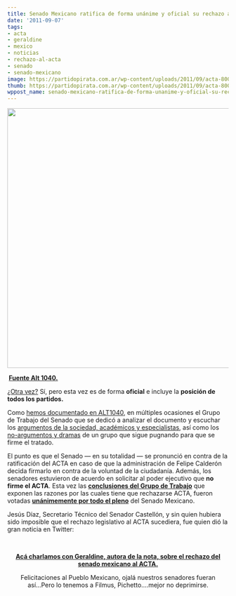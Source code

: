 ```yaml
---
title: Senado Mexicano ratifica de forma unánime y oficial su rechazo al ACTA
date: '2011-09-07'
tags:
- acta
- geraldine
- mexico
- noticias
- rechazo-al-acta
- senado
- senado-mexicano
image: https://partidopirata.com.ar/wp-content/uploads/2011/09/acta-800x592.jpg
thumb: https://partidopirata.com.ar/wp-content/uploads/2011/09/acta-800x592.jpg
wppost_name: senado-mexicano-ratifica-de-forma-unanime-y-oficial-su-rechazo-al-acta
---
```


<a href="https://partidopirata.com.ar/wp-content/uploads/2011/09/acta-800x592.jpg"><img class="aligncenter size-full wp-image-1775" title="acta-800x592" src="https://partidopirata.com.ar/wp-content/uploads/2011/09/acta-800x592.jpg" alt="" width="800" height="592" /></a>

<strong> <a href="http://alt1040.com/2011/09/senado-mexicano-ratifica-de-forma-unanime-y-oficial-su-rechazo-al-acta" target="_blank">Fuente Alt 1040.</a></strong>

<a href="http://alt1040.com/2011/06/tango-down-mexico-se-baja-del-acta">¿Otra vez?</a> Sí, pero esta vez es de forma <strong>oficial</strong> e incluye la <strong>posición de todos los partidos.</strong>

Como <a href="http://alt1040.com/tag/ACTA">hemos documentado en ALT1040</a>, en múltiples ocasiones el Grupo de Trabajo del Senado que se dedicó a analizar el documento y escuchar los <a href="http://alt1040.com/2011/02/academicos-mexicanos-dicen-no-al-acta-en-el-senado-mexicano?utm_source=dlvr.it&amp;utm_medium=twitter&amp;utm_campaign=alt1040">argumentos de la sociedad, académicos y especialistas</a>, así como los <a href="http://alt1040.com/2011/02/kilos-de-razon-contra-kilos-de-jamon-acta-en-el-senado-mexicano">no-argumentos y dramas</a> de un grupo que sigue pugnando para que se firme el tratado.

El punto es que el Senado — en su totalidad — se pronunció en contra de la ratificación del ACTA en caso de que la administración de Felipe Calderón decida firmarlo en contra de la voluntad de la ciudadanía. Además, los senadores estuvieron de acuerdo en solicitar al poder ejecutivo que <strong>no firme el ACTA</strong>. Esta vez las <a href="http://es.scribd.com/doc/60488789/ConclusionesACTA"><strong>conclusiones del Grupo de Trabajo</strong></a> que exponen las razones por las cuales tiene que rechazarse ACTA, fueron votadas <a href="http://t.co/35H1fdU"><strong>unánimemente por todo el pleno</strong></a> del Senado Mexicano.

Jesús Díaz, Secretario Técnico del Senador Castellón, y sin quien hubiera sido imposible que el rechazo legislativo al ACTA sucediera, fue quien dió la gran noticia en Twitter:

&nbsp;
<p style="text-align: center;"><strong><a href="https://partidopirata.com.ar/1518/charla-con-geraldine-juarez-de-mexico-sobre-el-acta-y-formas-de-organizarse-para-oponerse-a-lo-que-viene">Acá charlamos con Geraldine, autora de la nota, sobre el rechazo del senado mexicano al ACTA.</a></strong></p>
<p style="text-align: center;">Felicitaciones al Pueblo Mexicano, ojalá nuestros senadores fueran así...Pero lo tenemos a Filmus, Pichetto....mejor no deprimirse.</p>

